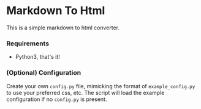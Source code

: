 # Markdown To Html

This is a simple markdown to html converter.

### Requirements

* Python3, that's it!

### (Optional) Configuration

Create your own `config.py` file, mimicking the format of `example_config.py` to use your preferred css, etc. The script will load the example configuration if no `config.py` is present.